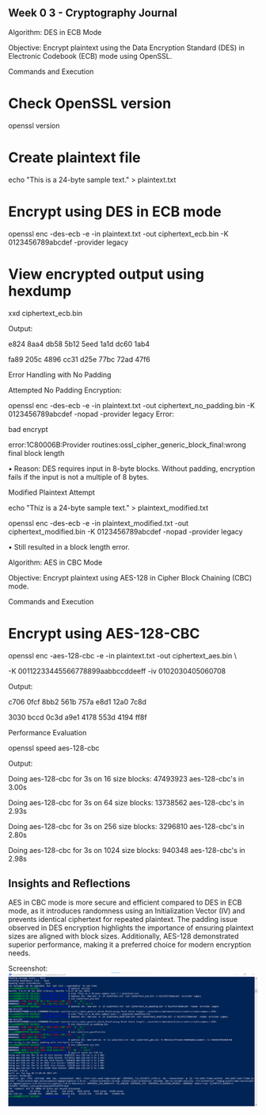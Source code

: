 ## Week 0 3 - Cryptography Journal

Algorithm: DES in ECB Mode

Objective: Encrypt plaintext using the Data Encryption Standard (DES) in Electronic Codebook (ECB) mode using OpenSSL.

Commands and Execution

# Check OpenSSL version

openssl version

# Create plaintext file

echo "This is a 24-byte sample text." > plaintext.txt

# Encrypt using DES in ECB mode

openssl enc -des-ecb -e -in plaintext.txt -out ciphertext_ecb.bin -K 0123456789abcdef -provider legacy

# View encrypted output using hexdump

xxd ciphertext_ecb.bin

Output:

e824 8aa4 db58 5b12 5eed 1a1d dc60 1ab4

fa89 205c 4896 cc31 d25e 77bc 72ad 47f6

Error Handling with No Padding

Attempted No Padding Encryption:

openssl enc -des-ecb -e -in plaintext.txt -out ciphertext_no_padding.bin -K 0123456789abcdef -nopad -provider legacy
Error:

bad encrypt

error:1C80006B:Provider routines:ossl_cipher_generic_block_final:wrong final block length

•	Reason: DES requires input in 8-byte blocks. Without padding, encryption fails if the input is not a multiple of 8 bytes.

Modified Plaintext Attempt

echo "Thiz is a 24-byte sample text." > plaintext_modified.txt

openssl enc -des-ecb -e -in plaintext_modified.txt -out ciphertext_modified.bin -K 0123456789abcdef -nopad -provider legacy

•	Still resulted in a block length error.

Algorithm: AES in CBC Mode

Objective: Encrypt plaintext using AES-128 in Cipher Block Chaining (CBC) mode.

Commands and Execution

# Encrypt using AES-128-CBC

openssl enc -aes-128-cbc -e -in plaintext.txt -out ciphertext_aes.bin \

-K 00112233445566778899aabbccddeeff -iv 0102030405060708

Output:

c706 0fcf 8bb2 561b 757a e8d1 12a0 7c8d

3030 bccd 0c3d a9e1 4178 553d 4194 ff8f

Performance Evaluation

openssl speed aes-128-cbc

Output:

Doing aes-128-cbc for 3s on 16 size blocks: 47493923 aes-128-cbc's in 3.00s

Doing aes-128-cbc for 3s on 64 size blocks: 13738562 aes-128-cbc's in 2.93s

Doing aes-128-cbc for 3s on 256 size blocks: 3296810 aes-128-cbc's in 2.80s

Doing aes-128-cbc for 3s on 1024 size blocks: 940348 aes-128-cbc's in 2.98s

## Insights and Reflections

AES in CBC mode is more secure and efficient compared to DES in ECB mode, as it introduces randomness using an Initialization Vector (IV) and prevents identical ciphertext for repeated plaintext. The padding issue observed in DES encryption highlights the importance of ensuring plaintext sizes are aligned with block sizes. Additionally, AES-128 demonstrated superior performance, making it a preferred choice for modern encryption needs.

Screenshot: 
![Image Description](./images/weak03_screenshot.png)

